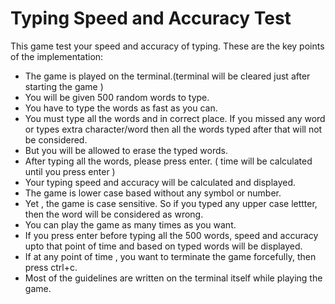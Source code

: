 <h1 align="centre" > Typing Speed and Accuracy Test </h1>
<p align="centre"> This game test your speed and accuracy of typing. 
These are the key points of the implementation:
<ul>
<li> The game is played on the terminal.(terminal will be cleared just after starting the game ) </li>
<li> You will be given 500 random words to type. </li>
<li> You have to type the words as fast as you can. </li>
<li> You must type all the words and in correct place. If you missed any word or types extra character/word then all the words typed after that will not be considered. </li>
<li> But you will be allowed to erase the typed words. </li>
<li> After typing all the words, please press enter. ( time will be calculated until you press enter ) </li>
<li> Your typing speed and accuracy will be calculated and displayed. </li>
<li> The game is lower case based without any symbol or number. </li>
<li> Yet , the game is case sensitive. So if you typed any upper case lettter, then the word will be considered as wrong. </li>
<li> You can play the game as many times as you want. </li>
<li> If you press enter before typing all the 500 words, speed and accuracy upto that point of time and based on typed words will be displayed. </li>
<li> If at any point of time , you want to terminate the game forcefully, then press ctrl+c. </li>
<li> Most of the guidelines are written on the terminal itself while playing the game. </li>
</ul>
</p>
